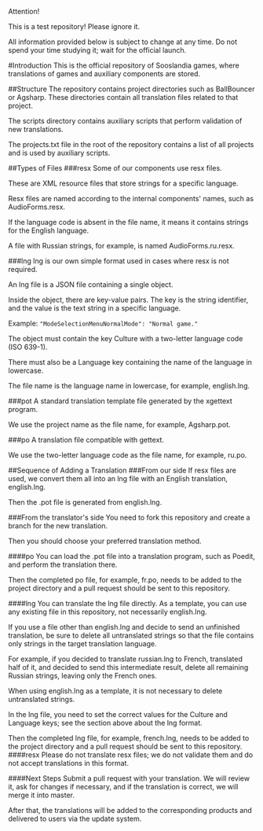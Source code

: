 Attention!

This is a test repository! Please ignore it.

All information provided below is subject to change at any time. Do not spend your time studying it; wait for the official launch.

#Introduction
This is the official repository of Sooslandia games, where translations of games and auxiliary components are stored.

##Structure
The repository contains project directories such as BallBouncer or Agsharp. These directories contain all translation files related to that project.

The scripts directory contains auxiliary scripts that perform validation of new translations.

The projects.txt file in the root of the repository contains a list of all projects and is used by auxiliary scripts.

##Types of Files
###resx
Some of our components use resx files.

These are XML resource files that store strings for a specific language.

Resx files are named according to the internal components' names, such as AudioForms.resx.

If the language code is absent in the file name, it means it contains strings for the English language.

A file with Russian strings, for example, is named AudioForms.ru.resx.

###lng
lng is our own simple format used in cases where resx is not required.

An lng file is a JSON file containing a single object.

Inside the object, there are key-value pairs. The key is the string identifier, and the value is the text string in a specific language.

Example: `"ModeSelectionMenuNormalMode": "Normal game."`

The object must contain the key Culture with a two-letter language code (ISO 639-1).

There must also be a Language key containing the name of the language in lowercase.

The file name is the language name in lowercase, for example, english.lng.

###pot
A standard translation template file generated by the xgettext program.

We use the project name as the file name, for example, Agsharp.pot.

###po
A translation file compatible with gettext.

We use the two-letter language code as the file name, for example, ru.po.

##Sequence of Adding a Translation
###From our side
If resx files are used, we convert them all into an lng file with an English translation, english.lng.

Then the <project name>.pot file is generated from english.lng.

###From the translator's side
You need to fork this repository and create a branch for the new translation.

Then you should choose your preferred translation method.

####po
You can load the .pot file into a translation program, such as Poedit, and perform the translation there.

Then the completed po file, for example, fr.po, needs to be added to the project directory and a pull request should be sent to this repository.

####lng
You can translate the lng file directly. As a template, you can use any existing file in this repository, not necessarily english.lng.

If you use a file other than english.lng and decide to send an unfinished translation, be sure to delete all untranslated strings so that the file contains only strings in the target translation language.

For example, if you decided to translate russian.lng to French, translated half of it, and decided to send this intermediate result, delete all remaining Russian strings, leaving only the French ones.

When using english.lng as a template, it is not necessary to delete untranslated strings.

In the lng file, you need to set the correct values for the Culture and Language keys; see the section above about the lng format.

Then the completed lng file, for example, french.lng, needs to be added to the project directory and a pull request should be sent to this repository.
####resx
Please do not translate resx files; we do not validate them and do not accept translations in this format.

####Next Steps
Submit a pull request with your translation. We will review it, ask for changes if necessary, and if the translation is correct, we will merge it into master.

After that, the translations will be added to the corresponding products and delivered to users via the update system.